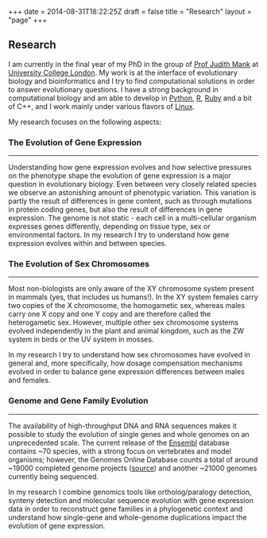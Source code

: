 +++
date = 2014-08-31T18:22:25Z
draft = false
title = "Research"
layout = "page"
+++
## Research

I am currently in the final year of my PhD in the group of [Prof Judith Mank](http://www.ucl.ac.uk/mank-group/) at [University College London](http://ucl.ac.uk). My work is at the interface of evolutionary biology and bioinformatics and I try to find computational solutions in order to answer evolutionary questions. I have a strong background in computational biology and am able to develop in [Python](http://www.python.org/), [R](http://www.r-project.org/), [Ruby](https://www.ruby-lang.org/) and a bit of C++, and I work mainly under various flavors of [Linux](http://www.linuxfoundation.org/).

My research focuses on the following aspects:

### The Evolution of Gene Expression
-------------------

Understanding how gene expression evolves and how selective pressures on the phenotype shape the evolution of gene expression is a major question in evolutionary biology. Even between very closely related species we observe an astonishing amount of phenotypic variation. This variation is partly the result of differences in gene content, such as through mutations in protein coding genes, but also the result of differences in gene expression. The genome is not static - each cell in a multi-cellular organism expresses genes differently, depending on tissue type, sex or environmental factors. In my research I try to understand how gene expression evolves within and between species.

### The Evolution of Sex Chromosomes
-------------------

Most non-biologists are only aware of the XY chromosome system present in mammals (yes, that includes us humans!). In the XY system females carry two copies of the X chromosome, the homogametic sex, whereas males carry one X copy and one Y copy and are therefore called the heterogametic sex. However, multiple other sex chromosome systems evolved independently in the plant and animal kingdom, such as the ZW system in birds or the UV system in mosses.

In my research I try to understand how sex chromosomes have evolved in general and, more specifically, how dosage compensation mechanisms evolved in order to balance gene expression differences between males and females.

### Genome and Gene Family Evolution
-------------------

The availability of high-throughput DNA and RNA sequences makes it possible to study the evolution of single genes and whole genomes on an unprecedented scale. The current release of the [Ensembl](http://www.ensembl.org/) database contains ~70 species, with a strong focus on vertebrates and model organisms; however, the Genomes Online Database counts a total of around ~19000 completed genome projects ([source](http://genomesonline.org/cgi-bin/GOLD/index.cgi?page_requested=Complete+Genome+Projects)) and another ~21000 genomes currently being sequenced.

In my research I combine genomics tools like ortholog/paralogy detection, synteny detection and molecular sequence evolution with gene expression data in order to reconstruct gene families in a phylogenetic context and understand how single-gene and whole-genome duplications impact the evolution of gene expression.
